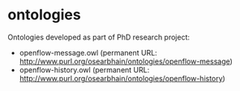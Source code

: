 # ontologies

Ontologies developed as part of PhD research project:
 - openflow-message.owl (permanent URL: http://www.purl.org/osearbhain/ontologies/openflow-message)
 - openflow-history.owl (permanent URL: http://www.purl.org/osearbhain/ontologies/openflow-history)
